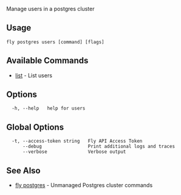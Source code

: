 Manage users in a postgres cluster


## Usage
~~~
fly postgres users [command] [flags]
~~~

## Available Commands
* [list](/docs/flyctl/postgres-users-list/)	 - List users

## Options

~~~
  -h, --help   help for users
~~~

## Global Options

~~~
  -t, --access-token string   Fly API Access Token
      --debug                 Print additional logs and traces
      --verbose               Verbose output
~~~

## See Also

* [fly postgres](/docs/flyctl/postgres/)	 - Unmanaged Postgres cluster commands


